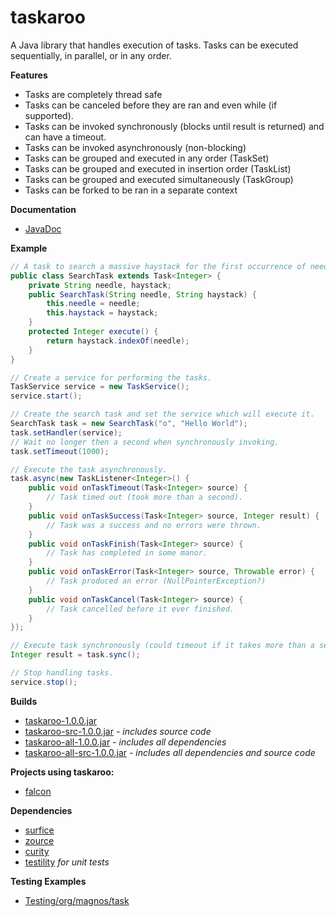 taskaroo
========

A Java library that handles execution of tasks. Tasks can be executed sequentially, in parallel, or in any order.

**Features**
- Tasks are completely thread safe
- Tasks can be canceled before they are ran and even while (if supported).
- Tasks can be invoked synchronously (blocks until result is returned) and can have a timeout.
- Tasks can be invoked asynchronously (non-blocking)
- Tasks can be grouped and executed in any order (TaskSet)
- Tasks can be grouped and executed in insertion order (TaskList)
- Tasks can be grouped and executed simultaneously (TaskGroup)
- Tasks can be forked to be ran in a separate context

**Documentation**
- [JavaDoc](http://gh.magnos.org/?r=http://clickermonkey.github.com/taskaroo/)

**Example**

```java
// A task to search a massive haystack for the first occurrence of needle.
public class SearchTask extends Task<Integer> {
    private String needle, haystack;
    public SearchTask(String needle, String haystack) {
        this.needle = needle;
        this.haystack = haystack;
    }
    protected Integer execute() {
        return haystack.indexOf(needle);
    }
}

// Create a service for performing the tasks.
TaskService service = new TaskService();
service.start();

// Create the search task and set the service which will execute it.
SearchTask task = new SearchTask("o", "Hello World");
task.setHandler(service);
// Wait no longer then a second when synchronously invoking.
task.setTimeout(1000);

// Execute the task asynchronously.
task.async(new TaskListener<Integer>() {
    public void onTaskTimeout(Task<Integer> source) {
        // Task timed out (took more than a second).
    }
    public void onTaskSuccess(Task<Integer> source, Integer result) {
        // Task was a success and no errors were thrown.
    }
    public void onTaskFinish(Task<Integer> source) {
        // Task has completed in some manor.
    }
    public void onTaskError(Task<Integer> source, Throwable error) {
        // Task produced an error (NullPointerException?)
    }
    public void onTaskCancel(Task<Integer> source) {
        // Task cancelled before it ever finished.
    }
});

// Execute task synchronously (could timeout if it takes more than a second).
Integer result = task.sync();

// Stop handling tasks.
service.stop();
```

**Builds**
- [taskaroo-1.0.0.jar](http://gh.magnos.org/?r=https://github.com/ClickerMonkey/taskaroo/blob/master/build/taskaroo-1.0.0.jar?raw=true)
- [taskaroo-src-1.0.0.jar](http://gh.magnos.org/?r=https://github.com/ClickerMonkey/taskaroo/blob/master/build/taskaroo-src-1.0.0.jar?raw=true) *- includes source code*
- [taskaroo-all-1.0.0.jar](http://gh.magnos.org/?r=https://github.com/ClickerMonkey/taskaroo/blob/master/build/taskaroo-1.0.0.jar?raw=true) *- includes all dependencies*
- [taskaroo-all-src-1.0.0.jar](http://gh.magnos.org/?r=https://github.com/ClickerMonkey/taskaroo/blob/master/build/taskaroo-src-1.0.0.jar?raw=true) *- includes all dependencies and source code*

**Projects using taskaroo:**
- [falcon](http://gh.magnos.org/?r=https://github.com/ClickerMonkey/falcon)

**Dependencies**
- [surfice](http://gh.magnos.org/?r=https://github.com/ClickerMonkey/surfice)
- [zource](http://gh.magnos.org/?r=https://github.com/ClickerMonkey/zource)
- [curity](http://gh.magnos.org/?r=https://github.com/ClickerMonkey/curity)
- [testility](http://gh.magnos.org/?r=https://github.com/ClickerMonkey/testility) *for unit tests*

**Testing Examples**
- [Testing/org/magnos/task](http://gh.magnos.org/?r=https://github.com/ClickerMonkey/taskaroo/tree/master/Testing/org/magnos/task)
